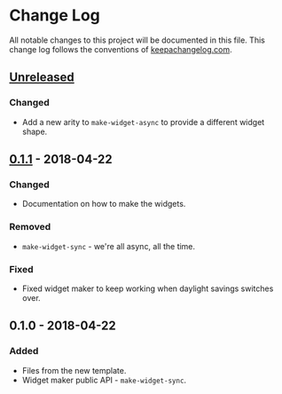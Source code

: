# Change Log
All notable changes to this project will be documented in this file. This change log follows the conventions of [keepachangelog.com](http://keepachangelog.com/).

## [Unreleased]
### Changed
- Add a new arity to `make-widget-async` to provide a different widget shape.

## [0.1.1] - 2018-04-22
### Changed
- Documentation on how to make the widgets.

### Removed
- `make-widget-sync` - we're all async, all the time.

### Fixed
- Fixed widget maker to keep working when daylight savings switches over.

## 0.1.0 - 2018-04-22
### Added
- Files from the new template.
- Widget maker public API - `make-widget-sync`.

[Unreleased]: https://github.com/your-name/rna/compare/0.1.1...HEAD
[0.1.1]: https://github.com/your-name/rna/compare/0.1.0...0.1.1
